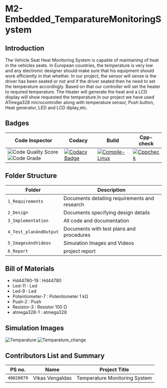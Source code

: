 # M2-Embedded_TemparatureMonitoringSystem
## Introduction
The Vehicle Seat Heat Monitoring System is capable of maintaining of heat in the vehicles seats. In European countries, the temperature is very low and any electronic designer should make sure that his equipment should work efficiently in that whether. In our project, the sensor will sense is the driver has been seated or not and if the driver seated then he need to set the temperature accordingly. Based on that our controller will set the heater to required temperature. The Heater will generate the heat and a LCD display will show requested the temperature.In our project we have used ATmega328 microcontroller along with temperature sensor, Push button, Heat generator, LED and LCD diplay,etc.


## Badges
|  Code Inspector     | Codacy|  Build        | Cpp-check |
|---------------------|--------|-------------------| -----------------------------------------|
| ![Code Quality Score](https://api.codiga.io/project/30200/score/svg) ![Code Grade](https://api.codiga.io/project/30200/status/svg)         |  [![Codacy Badge](https://app.codacy.com/project/badge/Grade/31046947badf4c19bf46bef37630a316)](https://www.codacy.com/gh/Vikas-Vengaldas/M2-Embedded_TemparatureMonitoringSystem/dashboard?utm_source=github.com&amp;utm_medium=referral&amp;utm_content=Vikas-Vengaldas/M2-Embedded_TemparatureMonitoringSystem&amp;utm_campaign=Badge_Grade)           |  [![Compile-Linux](https://github.com/Vikas-Vengaldas/M2-Embedded_TemparatureMonitoringSystem/actions/workflows/build.yml/badge.svg)](https://github.com/Vhttps://api.codiga.io/project/30200/score/svgikas-Vengaldas/M2-Embedded_TemparatureMonitoringSystem/actions/workflows/build.yml)      | [![Cppcheck](https://github.com/Vikas-Vengaldas/M2-Embedded_TemparatureMonitoringSystem/actions/workflows/cpp-check.yml/badge.svg)](https://github.com/Vikas-Vengaldas/M2-Embedded_TemparatureMonitoringSystem/actions/workflows/cpp-check.yml) |



## Folder Structure
|Folder             | Description |
|-------------------| -----------------------------------------|
| `1_Requirements`   | Documents detailing requirements and research|
| `2_Design`         | Documents specifying design details|
| `3_Implementation` | All code and documentation|
| `4_Test_planAndOutput`      | Documents with test plans and procedures|
| `5_ImagesAndVideos`      | Simulation Images and Videos|
| `6_Report`      | project report|

## Bill of Materials


* Hd44780-19 : Hd44780   
* Led-11 : Led   
* Led-9 : Led   
* Potentiometer-7 : Potentiometer 1 kΩ
* Push-2 : Push   
* Resistor-3 : Resistor 100 Ω
* atmega328-1 : atmega328   

## Simulation Images

![Temparature](https://user-images.githubusercontent.com/94158848/144262799-c3a1181a-a7ab-4b49-b710-fda38727f025.png)
![Temparature_change](https://user-images.githubusercontent.com/94158848/144262851-b3bec526-7036-41e9-94c6-d8dace4059f2.png)








## Contributors List and Summary
|PS no. |  Name   |    Project Title    |
|-------|---------|----------------|
| `40020879` | Vikas Vengaldas |  Temperature Monitoring System |  

